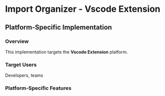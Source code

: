 # Import Organizer - Vscode Extension

## Platform-Specific Implementation

### Overview
This implementation targets the **Vscode Extension** platform.

### Target Users
Developers, teams

### Platform-Specific Features
